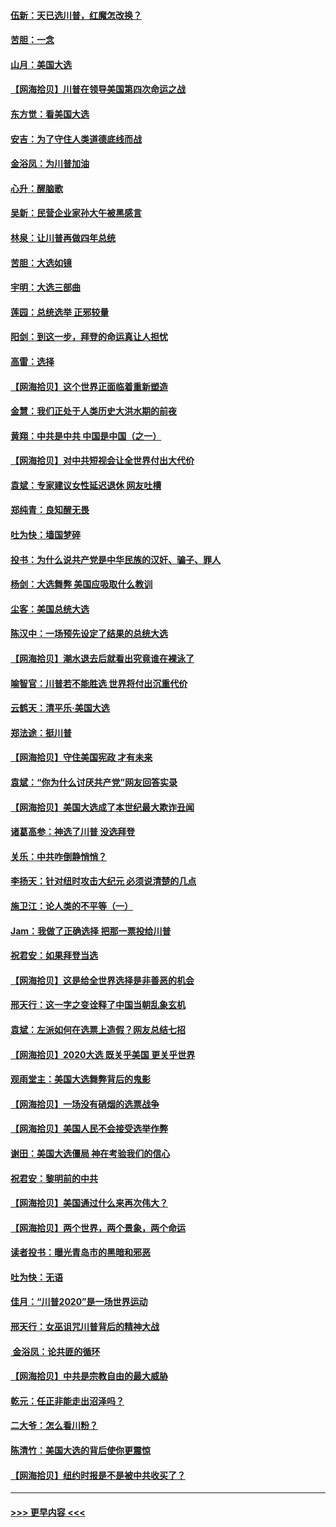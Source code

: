 #### [伍新：天已选川普，红魔怎改换？](../pages/nsc993/n12552970.md?t=11161802) 
#### [苦胆：一念](../pages/nsc993/n12552957.md?t=11161802) 
#### [山月：美国大选](../pages/nsc993/n12552446.md?t=11161802) 
#### [【网海拾贝】川普在领导美国第四次命运之战](../pages/nsc993/n12551973.md?t=11161802) 
#### [东方觉：看美国大选](../pages/nsc993/n12551647.md?t=11161802) 
#### [安吉：为了守住人类道德底线而战](../pages/nsc993/n12551111.md?t=11161802) 
#### [金浴凤：为川普加油](../pages/nsc993/n12551085.md?t=11161802) 
#### [心升：醒脑歌](../pages/nsc993/n12550984.md?t=11161802) 
#### [吴新：民营企业家孙大午被黑感言](../pages/nsc993/n12550656.md?t=11161802) 
#### [林泉：让川普再做四年总统](../pages/nsc993/n12550640.md?t=11161802) 
#### [苦胆：大选如镜](../pages/nsc993/n12550630.md?t=11161802) 
#### [宇明：大选三部曲](../pages/nsc993/n12550603.md?t=11161802) 
#### [莲园：总统选举 正邪较量](../pages/nsc993/n12550594.md?t=11161802) 
#### [阳剑：到这一步，拜登的命运真让人担忧](../pages/nsc993/n12549093.md?t=11161802) 
#### [高雷：选择](../pages/nsc993/n12549087.md?t=11161802) 
#### [【网海拾贝】这个世界正面临着重新塑造](../pages/nsc993/n12548326.md?t=11161802) 
#### [金慧：我们正处于人类历史大洪水期的前夜](../pages/nsc993/n12547914.md?t=11161802) 
#### [黄翔：中共是中共 中国是中国（之一）](../pages/nsc993/n12547576.md?t=11161802) 
#### [【网海拾贝】对中共短视会让全世界付出大代价](../pages/nsc993/n12546043.md?t=11161802) 
#### [袁斌：专家建议女性延迟退休 网友吐槽](../pages/nsc993/n12545424.md?t=11161802) 
#### [郑纯青：良知醒无畏](../pages/nsc993/n12545394.md?t=11161802) 
#### [吐为快：墙国梦碎](../pages/nsc993/n12545309.md?t=11161802) 
#### [投书：为什么说共产党是中华民族的汉奸、骗子、罪人](../pages/nsc993/n12545089.md?t=11161802) 
#### [杨剑：大选舞弊 美国应吸取什么教训](../pages/nsc993/n12543937.md?t=11161802) 
#### [尘客：美国总统大选](../pages/nsc993/n12543828.md?t=11161802) 
#### [陈汉中：一场预先设定了结果的总统大选](../pages/nsc993/n12543564.md?t=11161802) 
#### [【网海拾贝】潮水退去后就看出究竟谁在裸泳了](../pages/nsc993/n12543321.md?t=11161802) 
#### [喻智官：川普若不能胜选 世界将付出沉重代价](../pages/nsc993/n12541352.md?t=11161802) 
#### [云鹤天：清平乐‧美国大选](../pages/nsc993/n12540916.md?t=11161802) 
#### [郑法途：挺川普](../pages/nsc993/n12540898.md?t=11161802) 
#### [【网海拾贝】守住美国宪政 才有未来](../pages/nsc993/n12540423.md?t=11161802) 
#### [袁斌：“你为什么讨厌共产党”网友回答实录](../pages/nsc993/n12540208.md?t=11161802) 
#### [【网海拾贝】美国大选成了本世纪最大欺诈丑闻](../pages/nsc993/n12538029.md?t=11161802) 
#### [诸葛高参：神选了川普 没选拜登](../pages/nsc993/n12537664.md?t=11161802) 
#### [关乐：中共咋倒静悄悄？](../pages/nsc993/n12537615.md?t=11161802) 
#### [李扬天：针对纽时攻击大纪元 必须说清楚的几点](../pages/nsc993/n12536001.md?t=11161802) 
#### [施卫江：论人类的不平等（一）](../pages/nsc993/n12535700.md?t=11161802) 
#### [Jam：我做了正确选择 把那一票投给川普](../pages/nsc993/n12535743.md?t=11161802) 
#### [祝君安：如果拜登当选](../pages/nsc993/n12535726.md?t=11161802) 
#### [【网海拾贝】这是给全世界选择是非善恶的机会](../pages/nsc993/n12535061.md?t=11161802) 
#### [邢天行：这一字之变诠释了中国当朝乱象玄机](../pages/nsc993/n12533446.md?t=11161802) 
#### [袁斌：左派如何在选票上造假？网友总结七招](../pages/nsc993/n12533180.md?t=11161802) 
#### [【网海拾贝】2020大选 既关乎美国 更关乎世界](../pages/nsc993/n12533161.md?t=11161802) 
#### [观雨堂主：美国大选舞弊背后的鬼影](../pages/nsc993/n12533153.md?t=11161802) 
#### [【网海拾贝】一场没有硝烟的选票战争](../pages/nsc993/n12531883.md?t=11161802) 
#### [【网海拾贝】美国人民不会接受选举作弊](../pages/nsc993/n12528850.md?t=11161802) 
#### [谢田：美国大选僵局 神在考验我们的信心](../pages/nsc993/n12527932.md?t=11161802) 
#### [祝君安：黎明前的中共](../pages/nsc993/n12524071.md?t=11161802) 
#### [【网海拾贝】美国通过什么来再次伟大？](../pages/nsc993/n12523844.md?t=11161802) 
#### [【网海拾贝】两个世界，两个景象，两个命运](../pages/nsc993/n12521419.md?t=11161802) 
#### [读者投书：曝光青岛市的黑暗和邪恶](../pages/nsc993/n12520988.md?t=11161802) 
#### [吐为快：无语](../pages/nsc993/n12518588.md?t=11161802) 
#### [佳月：“川普2020”是一场世界运动](../pages/nsc993/n12518581.md?t=11161802) 
#### [邢天行：女巫诅咒川普背后的精神大战](../pages/nsc993/n12517257.md?t=11161802) 
#### [ 金浴凤：论共匪的循环](../pages/nsc993/n12517133.md?t=11161802) 
#### [【网海拾贝】中共是宗教自由的最大威胁](../pages/nsc993/n12516879.md?t=11161802) 
#### [乾元：任正非能走出沼泽吗？](../pages/nsc993/n12515831.md?t=11161802) 
#### [二大爷：怎么看川粉？](../pages/nsc993/n12515820.md?t=11161802) 
#### [陈清竹：美国大选的背后使你更震惊](../pages/nsc993/n12515589.md?t=11161802) 
#### [【网海拾贝】纽约时报是不是被中共收买了？](../pages/nsc993/n12515122.md?t=11161802) 

----
#### [ >>> 更早内容 <<< ](../indexes/nsc993-earlier.md)
